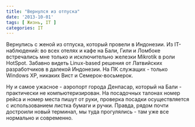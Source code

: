 ```yaml
---
title: "Вернулся из отпуска"
date: '2013-10-01'
tags: [ Жизнь, IT ]
categories: IT
---
```


Вернулись с женой из отпуска, который провели в Индонезии.
Из IT-наблюдений: во всех отелях и кафе на Бали, Гили и Ломбоке
встречались мне только и исключительно железки Mikrotik в роли HotSpot.
Забавно видеть Linux-based решения от Латвийских разработчиков
в далекой Индонезии.
На ПК служащих - только Windows XP, никаких Вист и Семерок-восьмерок.

Ну и самое ужасное - аэропорт города Денпасар, который на Бали - практически не
компьютеризирован. На посадочных талонах номер рейса и номер места пишут от руки, проверка
посадки осуществляется с использованием листка бумаги и ручки.
Правда, рядом почти достроили новый терминал, мы туда прогулялись - там уже все нормально и современно.
